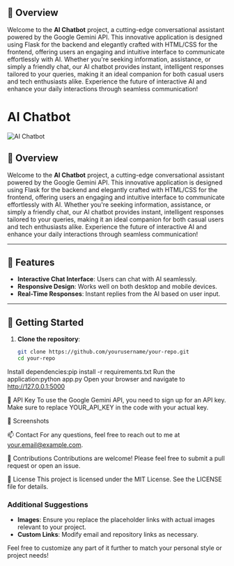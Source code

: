 ## 🌟 Overview

Welcome to the **AI Chatbot** project, a cutting-edge conversational assistant powered by the Google Gemini API. This innovative application is designed using Flask for the backend and elegantly crafted with HTML/CSS for the frontend, offering users an engaging and intuitive interface to communicate effortlessly with AI. Whether you're seeking information, assistance, or simply a friendly chat, our AI chatbot provides instant, intelligent responses tailored to your queries, making it an ideal companion for both casual users and tech enthusiasts alike. Experience the future of interactive AI and enhance your daily interactions through seamless communication!

# AI Chatbot

![AI Chatbot](https://example.com/your-image.png) <!-- Replace with your image link -->

## 🌟 Overview

Welcome to the **AI Chatbot** project, a cutting-edge conversational assistant powered by the Google Gemini API. This innovative application is designed using Flask for the backend and elegantly crafted with HTML/CSS for the frontend, offering users an engaging and intuitive interface to communicate effortlessly with AI. Whether you're seeking information, assistance, or simply a friendly chat, our AI chatbot provides instant, intelligent responses tailored to your queries, making it an ideal companion for both casual users and tech enthusiasts alike. Experience the future of interactive AI and enhance your daily interactions through seamless communication!

---

## 🎨 Features

- **Interactive Chat Interface**: Users can chat with AI seamlessly.
- **Responsive Design**: Works well on both desktop and mobile devices.
- **Real-Time Responses**: Instant replies from the AI based on user input.

---

## 🚀 Getting Started

1. **Clone the repository**:
   ```bash
   git clone https://github.com/yourusername/your-repo.git
   cd your-repo
Install dependencies:pip install -r requirements.txt
Run the application:python app.py
Open your browser and navigate to http://127.0.0.1:5000

🔑 API Key
To use the Google Gemini API, you need to sign up for an API key. Make sure to replace YOUR_API_KEY in the code with your actual key.

📸 Screenshots
<!-- Replace with your image link -->

📫 Contact
For any questions, feel free to reach out to me at your.email@example.com.

🙌 Contributions
Contributions are welcome! Please feel free to submit a pull request or open an issue.

📄 License
This project is licensed under the MIT License. See the LICENSE file for details.


### Additional Suggestions
- **Images**: Ensure you replace the placeholder links with actual images relevant to your project.
- **Custom Links**: Modify email and repository links as necessary.

Feel free to customize any part of it further to match your personal style or project needs!

